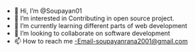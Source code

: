- 👋 Hi, I’m @Soupayan01
- 👀 I’m interested in Contributing in open source project.
- 🌱 I’m currently learning different parts of web development
- 💞️ I’m looking to collaborate on software development
- 📫 How to reach me -Email-soupayanrana2001@gmail.com

<!---
Soupayan01/Soupayan01 is a ✨ special ✨ repository because its `README.md` (this file) appears on your GitHub profile.
You can click the Preview link to take a look at your changes.
--->
